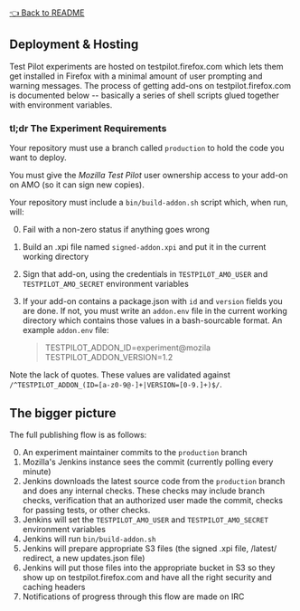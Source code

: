 [👈 Back to README](../../README.md)

## Deployment & Hosting

Test Pilot experiments are hosted on testpilot.firefox.com which lets them get
installed in Firefox with a minimal amount of user prompting and warning
messages.  The process of getting add-ons on testpilot.firefox.com is
documented below -- basically a series of shell scripts glued together with
environment variables.

### tl;dr The Experiment Requirements

Your repository must use a branch called `production` to hold the code you want
to deploy.

You must give the *Mozilla Test Pilot* user ownership access to your add-on on
AMO (so it can sign new copies).

Your repository must include a `bin/build-addon.sh` script which, when run,
will:

0. Fail with a non-zero status if anything goes wrong
0. Build an .xpi file named `signed-addon.xpi` and put it in the
   current working directory
0. Sign that add-on, using the credentials in `TESTPILOT_AMO_USER` and
   `TESTPILOT_AMO_SECRET` environment variables
0. If your add-on contains a package.json with `id` and `version` fields you
   are done.  If not, you must write an `addon.env` file in the current working
   directory which contains those values in a bash-sourcable format.  An
   example `addon.env` file:

   > TESTPILOT_ADDON_ID=experiment@mozila
   > TESTPILOT_ADDON_VERSION=1.2

Note the lack of quotes.  These values are validated against `/^TESTPILOT_ADDON_(ID=[a-z0-9@-]+|VERSION=[0-9.]+)$/`.


## The bigger picture

The full publishing flow is as follows:

0. An experiment maintainer commits to the `production` branch
0. Mozilla's Jenkins instance sees the commit (currently polling every minute)
0. Jenkins downloads the latest source code from the `production` branch and
   does any internal checks.  These checks may include branch checks,
   verification that an authorized user made the commit, checks for passing
   tests, or other checks.
0. Jenkins will set the `TESTPILOT_AMO_USER` and `TESTPILOT_AMO_SECRET`
   environment variables
0. Jenkins will run `bin/build-addon.sh`
0. Jenkins will prepare appropriate S3 files (the signed .xpi file, /latest/
   redirect, a new updates.json file)
0. Jenkins will put those files into the appropriate bucket in S3 so they show
   up on testpilot.firefox.com and have all the right security and caching
   headers
0. Notifications of progress through this flow are made on IRC
